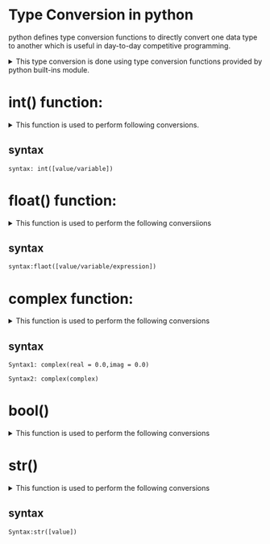 # Type Conversion in python

python defines type conversion functions to directly convert one data type to another which is useful in day-to-day competitive programming.

<details>
  <summary>This type conversion is done using type conversion functions provided by python built-ins module.</summary>

`1. int()`

`2. float()`

`3. complex()`

`4. bool()`

`5. str()`

</details>

# int() function:

<details>
  <summary>This function is used to perform following conversions.</summary>

`int to int`

`float to int`

`bool to int`

`string to int`
</details>

## syntax

```
syntax: int([value/variable])
```

# float() function:

<details>
  <summary>This function is used to perform the following conversiions</summary>

`1. float to float`

`2. int to float`

`3. bool to float`

`4. string to float`

</details>

## syntax

```
syntax:flaot([value/variable/expression])

```

# complex function:

<details>
  <summary>This function is used to perform the following conversions</summary>

`1.	Complex to complex`

`2.	Int to complex`

`3.	Float to complex`

`4.	Bool to complex`

`5.	String to complex`

</details>

## syntax

```
Syntax1: complex(real = 0.0,imag = 0.0)

Syntax2: complex(complex)
```

# bool()

<details>
  <summary>This function is used to perform the following conversions</summary>

`1.	Bool to bool`

`2.	Int to bool`

`3.	Float to bool`

`4.	Complex to bool`

`5.	Str to bool`

</details>

# str()

<details>
  <summary>This function is used to perform the following conversions</summary>

`1.	Str to str`

`2.	Int to str`

`3.	Float to str`

`4.	Complex to str`

`5.	Bool to string`

</details>

## syntax

```
Syntax:str([value])
```
